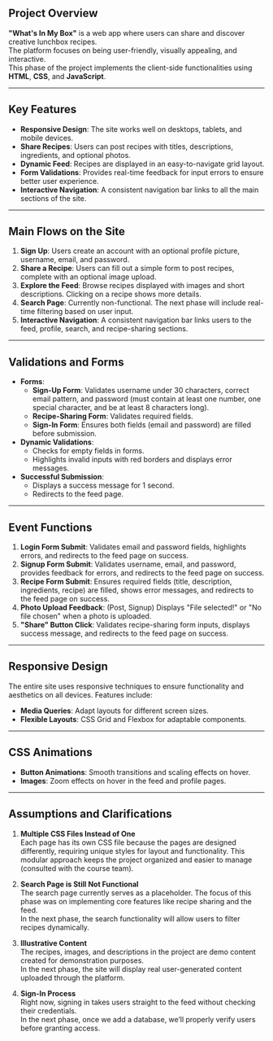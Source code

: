 ## Project Overview

**"What's In My Box"** is a web app where users can share and discover creative lunchbox recipes.  
The platform focuses on being user-friendly, visually appealing, and interactive.  
This phase of the project implements the client-side functionalities using **HTML**, **CSS**, and **JavaScript**.

---

## Key Features

- **Responsive Design**: The site works well on desktops, tablets, and mobile devices.
- **Share Recipes**: Users can post recipes with titles, descriptions, ingredients, and optional photos.
- **Dynamic Feed**: Recipes are displayed in an easy-to-navigate grid layout.
- **Form Validations**: Provides real-time feedback for input errors to ensure better user experience.
- **Interactive Navigation**: A consistent navigation bar links to all the main sections of the site.

---

## Main Flows on the Site

1. **Sign Up**: Users create an account with an optional profile picture, username, email, and password.
2. **Share a Recipe**: Users can fill out a simple form to post recipes, complete with an optional image upload.
3. **Explore the Feed**: Browse recipes displayed with images and short descriptions. Clicking on a recipe shows more details.
4. **Search Page**: Currently non-functional. The next phase will include real-time filtering based on user input.
5. **Interactive Navigation**: A consistent navigation bar links users to the feed, profile, search, and recipe-sharing sections.

---

## Validations and Forms

- **Forms**:
  - **Sign-Up Form**: Validates username under 30 characters, correct email pattern, and password (must contain at least one number, one special character, and be at least 8 characters long).
  - **Recipe-Sharing Form**: Validates required fields.
  - **Sign-In Form**: Ensures both fields (email and password) are filled before submission.
- **Dynamic Validations**:
  - Checks for empty fields in forms.
  - Highlights invalid inputs with red borders and displays error messages.
- **Successful Submission**:
  - Displays a success message for 1 second.
  - Redirects to the feed page.

---

## Event Functions

1. **Login Form Submit**: Validates email and password fields, highlights errors, and redirects to the feed page on success.
2. **Signup Form Submit**: Validates username, email, and password, provides feedback for errors, and redirects to the feed page on success.
3. **Recipe Form Submit**: Ensures required fields (title, description, ingredients, recipe) are filled, shows error messages, and redirects to the feed page on success.
4. **Photo Upload Feedback**: (Post, Signup) Displays "File selected!" or "No file chosen" when a photo is uploaded.
5. **"Share" Button Click**: Validates recipe-sharing form inputs, displays success message, and redirects to the feed page on success.

---

## Responsive Design

The entire site uses responsive techniques to ensure functionality and aesthetics on all devices. Features include:
- **Media Queries**: Adapt layouts for different screen sizes.
- **Flexible Layouts**: CSS Grid and Flexbox for adaptable components.

---

## CSS Animations

- **Button Animations**: Smooth transitions and scaling effects on hover.
- **Images**: Zoom effects on hover in the feed and profile pages.

---

## Assumptions and Clarifications

1. **Multiple CSS Files Instead of One**  
   Each page has its own CSS file because the pages are designed differently, requiring unique styles for layout and functionality. This modular approach keeps the project organized and easier to manage (consulted with the course team).  

2. **Search Page is Still Not Functional**  
   The search page currently serves as a placeholder. The focus of this phase was on implementing core features like recipe sharing and the feed.  
   In the next phase, the search functionality will allow users to filter recipes dynamically.  

3. **Illustrative Content**  
   The recipes, images, and descriptions in the project are demo content created for demonstration purposes.  
   In the next phase, the site will display real user-generated content uploaded through the platform.  

4. **Sign-In Process**  
   Right now, signing in takes users straight to the feed without checking their credentials.  
   In the next phase, once we add a database, we’ll properly verify users before granting access.
